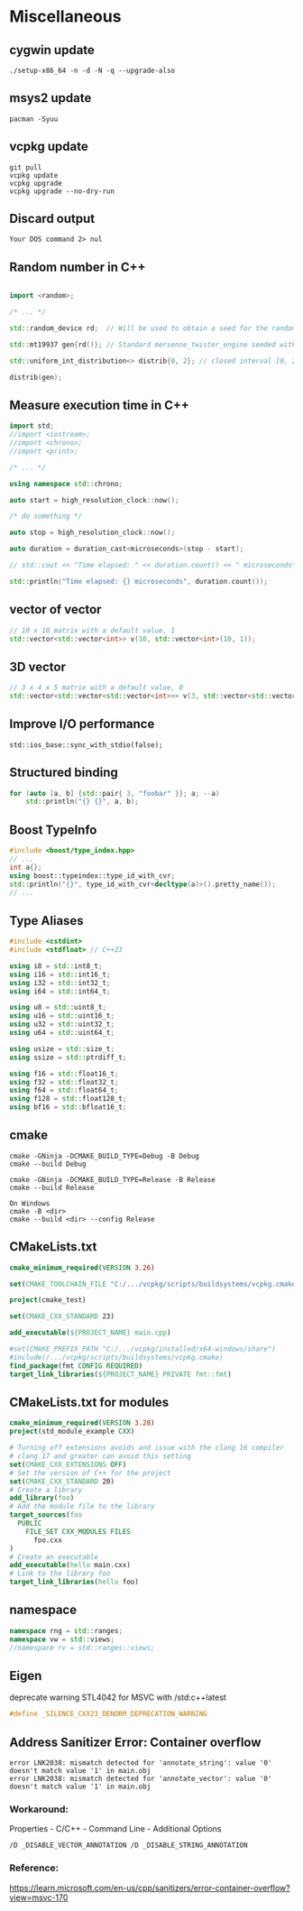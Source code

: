 # Miscellaneous

## cygwin update
`./setup-x86_64 -n -d -N -q --upgrade-also`

## msys2 update
`pacman -Syuu`

## vcpkg update

```
git pull
vcpkg update
vcpkg upgrade
vcpkg upgrade --no-dry-run
```

## Discard output
`Your DOS command 2> nul`

## Random number in C++
```cpp

import <random>;

/* ... */

std::random_device rd;  // Will be used to obtain a seed for the random number engine

std::mt19937 gen{rd()}; // Standard mersenne_twister_engine seeded with rd()

std::uniform_int_distribution<> distrib{0, 2}; // closed interval [0, 2]

distrib(gen);

```

## Measure execution time in C++
```cpp
import std;
//import <iostream>;
//import <chrono>;
//import <print>;

/* ... */

using namespace std::chrono;

auto start = high_resolution_clock::now();

/* do something */

auto stop = high_resolution_clock::now();

auto duration = duration_cast<microseconds>(stop - start);

// std::cout << "Time elapsed: " << duration.count() << " microseconds\n";

std::println("Time elapsed: {} microseconds", duration.count());
```

## vector of vector

```cpp
// 10 x 10 matrix with a default value, 1
std::vector<std::vector<int>> v(10, std::vector<int>(10, 1));
```

## 3D vector

```cpp
// 3 x 4 x 5 matrix with a default value, 0
std::vector<std::vector<std::vector<int>>> v(3, std::vector<std::vector<int>>(4, std::vector<int>(5)));
```


## Improve I/O performance

`std::ios_base::sync_with_stdio(false);`

## Structured binding

```cpp
for (auto [a, b] {std::pair{ 3, "foobar" }}; a; --a)
    std::println("{} {}", a, b);
```


## Boost TypeInfo

```cpp
#include <boost/type_index.hpp>
// ...
int a{};
using boost::typeindex::type_id_with_cvr;
std::println("{}", type_id_with_cvr<decltype(a)>().pretty_name());
// ...
```

## Type Aliases

```cpp
#include <cstdint>
#include <stdfloat> // C++23

using i8 = std::int8_t;
using i16 = std::int16_t;
using i32 = std::int32_t;
using i64 = std::int64_t;

using u8 = std::uint8_t;
using u16 = std::uint16_t;
using u32 = std::uint32_t;
using u64 = std::uint64_t;

using usize = std::size_t;
using ssize = std::ptrdiff_t;

using f16 = std::float16_t;
using f32 = std::float32_t;
using f64 = std::float64_t;
using f128 = std::float128_t;
using bf16 = std::bfloat16_t;
```

## cmake

```
cmake -GNinja -DCMAKE_BUILD_TYPE=Debug -B Debug
cmake --build Debug

cmake -GNinja -DCMAKE_BUILD_TYPE=Release -B Release
cmake --build Release

On Windows
cmake -B <dir>
cmake --build <dir> --config Release
```

## CMakeLists.txt

```cmake
cmake_minimum_required(VERSION 3.26)

set(CMAKE_TOOLCHAIN_FILE "C:/.../vcpkg/scripts/buildsystems/vcpkg.cmake")

project(cmake_test)

set(CMAKE_CXX_STANDARD 23)

add_executable(${PROJECT_NAME} main.cpp)

#set(CMAKE_PREFIX_PATH "C:/.../vcpkg/installed/x64-windows/share")
#include(/.../vcpkg/scripts/buildsystems/vcpkg.cmake)
find_package(fmt CONFIG REQUIRED)
target_link_libraries(${PROJECT_NAME} PRIVATE fmt::fmt)
```

## CMakeLists.txt for modules

```cmake
cmake_minimum_required(VERSION 3.28)
project(std_module_example CXX)

# Turning off extensions avoids and issue with the clang 16 compiler
# clang 17 and greater can avoid this setting
set(CMAKE_CXX_EXTENSIONS OFF)
# Set the version of C++ for the project
set(CMAKE_CXX_STANDARD 20)
# Create a library
add_library(foo)
# Add the module file to the library
target_sources(foo
  PUBLIC
    FILE_SET CXX_MODULES FILES
      foo.cxx
)
# Create an executable
add_executable(hello main.cxx)
# Link to the library foo
target_link_libraries(hello foo)
```

## namespace

```cpp
namespace rng = std::ranges;
namespace vw = std::views;
//namespace rv = std::ranges::views;
```

## Eigen

deprecate warning STL4042 for MSVC with /std:c++latest
```cpp
#define _SILENCE_CXX23_DENORM_DEPRECATION_WARNING
```

## Address Sanitizer Error: Container overflow

```
error LNK2038: mismatch detected for 'annotate_string': value '0' doesn't match value '1' in main.obj
error LNK2038: mismatch detected for 'annotate_vector': value '0' doesn't match value '1' in main.obj
```

### Workaround:

Properties - C/C++ - Command Line - Additional Options

`/D _DISABLE_VECTOR_ANNOTATION /D _DISABLE_STRING_ANNOTATION`

### Reference:

https://learn.microsoft.com/en-us/cpp/sanitizers/error-container-overflow?view=msvc-170
